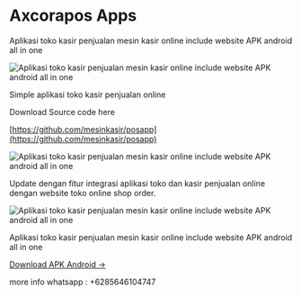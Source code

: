 # Axcorapos Apps

Aplikasi toko kasir penjualan mesin kasir online include website APK android all in one

![Aplikasi toko kasir penjualan mesin kasir online include website APK android all in one](https://camo.githubusercontent.com/e2dccdafa7a8bd985ea973742e05ab1f09b472424243e8ac8bc3830ee05c29de/68747470733a2f2f6d6573696e6b617369722e6769746875622e696f2f706f736170702f6d61696e2f696d616765732f61706c696b6173696b617369726f6e6c696e652e706e67 )

Simple aplikasi toko kasir penjualan online

Download Source code here 

[https://github.com/mesinkasir/posapp](https://github.com/mesinkasir/posapp)


![Aplikasi toko kasir penjualan mesin kasir online include website APK android all in one](https://1.bp.blogspot.com/-MUxz2bprhA8/XRyu8-lAsgI/AAAAAAAAAIU/FG3dUgQN1uEyEhRNoKdeN8QlCZqRvLlDACLcBGAs/s1600/mesin%2Bkasir%2Bonline%2Bweb%2Bbased.jpg)


Update dengan fitur integrasi aplikasi toko dan kasir penjualan online dengan website toko online shop order.

![Aplikasi toko kasir penjualan mesin kasir online include website APK android all in one](https://1.bp.blogspot.com/-a8OiP4wbjiU/XRyuuPdB2OI/AAAAAAAAAHc/JjNHNALToi0WkbC8AaJyWXseWgGi_tSWwCLcBGAs/s1600/aplikasi%2Bkasir%2Bonline%2Bhandphone%2Bandroid.png)

Aplikasi toko kasir penjualan mesin kasir online include website APK android all in one

[Download APK Android →](https://github.com/mesinkasir/APK-android-axcorapos/raw/main/axcoraapp.apk)

more info whatsapp : +6285646104747
